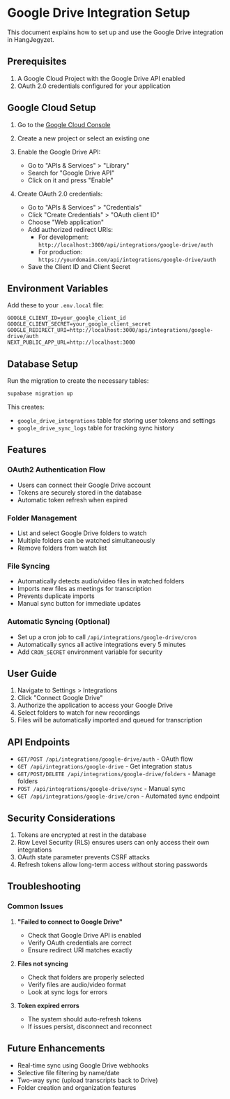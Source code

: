 # Google Drive Integration Setup

This document explains how to set up and use the Google Drive integration in HangJegyzet.

## Prerequisites

1. A Google Cloud Project with the Google Drive API enabled
2. OAuth 2.0 credentials configured for your application

## Google Cloud Setup

1. Go to the [Google Cloud Console](https://console.cloud.google.com)
2. Create a new project or select an existing one
3. Enable the Google Drive API:
   - Go to "APIs & Services" > "Library"
   - Search for "Google Drive API"
   - Click on it and press "Enable"

4. Create OAuth 2.0 credentials:
   - Go to "APIs & Services" > "Credentials"
   - Click "Create Credentials" > "OAuth client ID"
   - Choose "Web application"
   - Add authorized redirect URIs:
     - For development: `http://localhost:3000/api/integrations/google-drive/auth`
     - For production: `https://yourdomain.com/api/integrations/google-drive/auth`
   - Save the Client ID and Client Secret

## Environment Variables

Add these to your `.env.local` file:

```
GOOGLE_CLIENT_ID=your_google_client_id
GOOGLE_CLIENT_SECRET=your_google_client_secret
GOOGLE_REDIRECT_URI=http://localhost:3000/api/integrations/google-drive/auth
NEXT_PUBLIC_APP_URL=http://localhost:3000
```

## Database Setup

Run the migration to create the necessary tables:

```bash
supabase migration up
```

This creates:
- `google_drive_integrations` table for storing user tokens and settings
- `google_drive_sync_logs` table for tracking sync history

## Features

### OAuth2 Authentication Flow
- Users can connect their Google Drive account
- Tokens are securely stored in the database
- Automatic token refresh when expired

### Folder Management
- List and select Google Drive folders to watch
- Multiple folders can be watched simultaneously
- Remove folders from watch list

### File Syncing
- Automatically detects audio/video files in watched folders
- Imports new files as meetings for transcription
- Prevents duplicate imports
- Manual sync button for immediate updates

### Automatic Syncing (Optional)
- Set up a cron job to call `/api/integrations/google-drive/cron`
- Automatically syncs all active integrations every 5 minutes
- Add `CRON_SECRET` environment variable for security

## User Guide

1. Navigate to Settings > Integrations
2. Click "Connect Google Drive"
3. Authorize the application to access your Google Drive
4. Select folders to watch for new recordings
5. Files will be automatically imported and queued for transcription

## API Endpoints

- `GET/POST /api/integrations/google-drive/auth` - OAuth flow
- `GET /api/integrations/google-drive` - Get integration status
- `GET/POST/DELETE /api/integrations/google-drive/folders` - Manage folders
- `POST /api/integrations/google-drive/sync` - Manual sync
- `GET /api/integrations/google-drive/cron` - Automated sync endpoint

## Security Considerations

1. Tokens are encrypted at rest in the database
2. Row Level Security (RLS) ensures users can only access their own integrations
3. OAuth state parameter prevents CSRF attacks
4. Refresh tokens allow long-term access without storing passwords

## Troubleshooting

### Common Issues

1. **"Failed to connect to Google Drive"**
   - Check that Google Drive API is enabled
   - Verify OAuth credentials are correct
   - Ensure redirect URI matches exactly

2. **Files not syncing**
   - Check that folders are properly selected
   - Verify files are audio/video format
   - Look at sync logs for errors

3. **Token expired errors**
   - The system should auto-refresh tokens
   - If issues persist, disconnect and reconnect

## Future Enhancements

- Real-time sync using Google Drive webhooks
- Selective file filtering by name/date
- Two-way sync (upload transcripts back to Drive)
- Folder creation and organization features